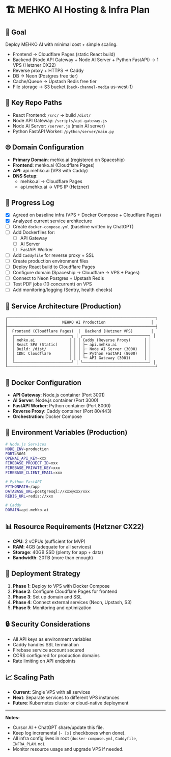 # 🏗️ MEHKO AI Hosting & Infra Plan

## 🎯 Goal
Deploy MEHKO AI with minimal cost + simple scaling.
- Frontend → Cloudflare Pages (static React build)
- Backend (Node API Gateway + Node AI Server + Python FastAPI) → 1 VPS (Hetzner CX22)
- Reverse proxy + HTTPS → Caddy
- DB → Neon (Postgres free tier)
- Cache/Queue → Upstash Redis free tier
- File storage → S3 bucket (`back-channel-media` us-west-1)

## 📂 Key Repo Paths
- React Frontend: `/src/` → build `/dist/`
- Node API Gateway: `/scripts/api-gateway.js`
- Node AI Server: `/server.js` (main AI server)
- Python FastAPI Worker: `/python/server/main.py`

## 🌐 Domain Configuration
- **Primary Domain**: mehko.ai (registered on Spaceship)
- **Frontend**: mehko.ai (Cloudflare Pages)
- **API**: api.mehko.ai (VPS with Caddy)
- **DNS Setup**: 
  - mehko.ai → Cloudflare Pages
  - api.mehko.ai → VPS IP (Hetzner)

## 📝 Progress Log
- [x] Agreed on baseline infra (VPS + Docker Compose + Cloudflare Pages)
- [x] Analyzed current service architecture
- [ ] Create `docker-compose.yml` (baseline written by ChatGPT)
- [ ] Add Dockerfiles for:
  - [ ] API Gateway
  - [ ] AI Server  
  - [ ] FastAPI Worker
- [ ] Add `Caddyfile` for reverse proxy + SSL
- [ ] Create production environment files
- [ ] Deploy React build to Cloudflare Pages
- [ ] Configure domain (Spaceship → Cloudflare → VPS + Pages)
- [ ] Connect to Neon Postgres + Upstash Redis
- [ ] Test PDF jobs (10 concurrent) on VPS
- [ ] Add monitoring/logging (Sentry, health checks)

## 🔧 Service Architecture (Production)
```
┌─────────────────────────────────────────────────────────────────┐
│                        MEHKO AI Production                    │
├─────────────────────────────────────────────────────────────────┤
│  Frontend (Cloudflare Pages)  │  Backend (Hetzner VPS)        │
│  ┌─────────────────────────┐ │ ┌─────────────────────────────┐ │
│  │ mehko.ai               │ │ │ Caddy (Reverse Proxy)      │ │
│  │ React SPA (Static)     │ │ │ ├─ api.mehko.ai            │ │
│  │ Build: /dist/          │ │ │ ├─ Node AI Server (3000)   │ │
│  │ CDN: Cloudflare        │ │ │ ├─ Python FastAPI (8000)   │ │
│  │                        │ │ │ └─ API Gateway (3001)      │ │
│  └─────────────────────────┘ │ └─────────────────────────────┘ │
└─────────────────────────────────────────────────────────────────┘
```

## 🐳 Docker Configuration
- **API Gateway**: Node.js container (Port 3001)
- **AI Server**: Node.js container (Port 3000) 
- **FastAPI Worker**: Python container (Port 8000)
- **Reverse Proxy**: Caddy container (Port 80/443)
- **Orchestration**: Docker Compose

## 🔑 Environment Variables (Production)
```bash
# Node.js Services
NODE_ENV=production
PORT=3001
OPENAI_API_KEY=xxx
FIREBASE_PROJECT_ID=xxx
FIREBASE_PRIVATE_KEY=xxx
FIREBASE_CLIENT_EMAIL=xxx

# Python FastAPI
PYTHONPATH=/app
DATABASE_URL=postgresql://xxx@xxx/xxx
REDIS_URL=redis://xxx

# Caddy
DOMAIN=api.mehko.ai
```

## 📊 Resource Requirements (Hetzner CX22)
- **CPU**: 2 vCPUs (sufficient for MVP)
- **RAM**: 4GB (adequate for all services)
- **Storage**: 40GB SSD (plenty for app + data)
- **Bandwidth**: 20TB (more than enough)

## 🚀 Deployment Strategy
1. **Phase 1**: Deploy to VPS with Docker Compose
2. **Phase 2**: Configure Cloudflare Pages for frontend
3. **Phase 3**: Set up domain and SSL
4. **Phase 4**: Connect external services (Neon, Upstash, S3)
5. **Phase 5**: Monitoring and optimization

## 🔒 Security Considerations
- All API keys as environment variables
- Caddy handles SSL termination
- Firebase service account secured
- CORS configured for production domains
- Rate limiting on API endpoints

## 📈 Scaling Path
- **Current**: Single VPS with all services
- **Next**: Separate services to different VPS instances
- **Future**: Kubernetes cluster or cloud-native deployment

---

**Notes:**
- Cursor AI + ChatGPT share/update this file.
- Keep log incremental (`- [x]` checkboxes when done).
- All infra config lives in root (`docker-compose.yml`, `Caddyfile`, `INFRA_PLAN.md`).
- Monitor resource usage and upgrade VPS if needed.
